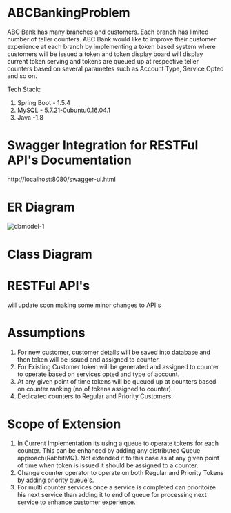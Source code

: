 # ABCBankingProblem
ABC Bank has many branches and customers. Each branch has limited number of teller counters. ABC Bank would like to improve their customer experience at each branch by implementing a token based system where customers will be issued a token and token display board will display current token serving and tokens are queued up at respective teller counters based on several parametes such as Account Type, Service Opted and so on.

Tech Stack:
1. Spring Boot - 1.5.4
2. MySQL - 5.7.21-0ubuntu0.16.04.1
3. Java -1.8

# Swagger Integration for RESTFul API's Documentation

http://localhost:8080/swagger-ui.html

# ER Diagram

![dbmodel-1](https://user-images.githubusercontent.com/20350389/36408614-7ffb8852-162c-11e8-9f16-46265dd68fe6.png)

# Class Diagram

# RESTFul API's
 will update soon making some minor changes to API's

# Assumptions
1. For new customer, customer details will be saved into database and then token will be issued and assigned to counter.
2. For Existing Customer token will be generated and assigned to counter to operate based on services opted and type of account.
3. At any given point of time tokens will be queued up at counters based on counter ranking (no of tokens assigned to counter).
4. Dedicated counters to Regular and Priority Customers.

# Scope of Extension
1. In Current Implementation its using a queue to operate tokens for each counter. This can be enhanced by adding any distributed Queue approach(RabbitMQ). Not extended it to this case as at any given point of time when token is issued it should be assigned to a counter.
2. Change counter operator to operate on both Regular and Priority Tokens by adding priority queue's.
3. For multi counter services once a service is completed can prioritoize his next service than adding it to end of queue for processing next service to enhance customer experience.
